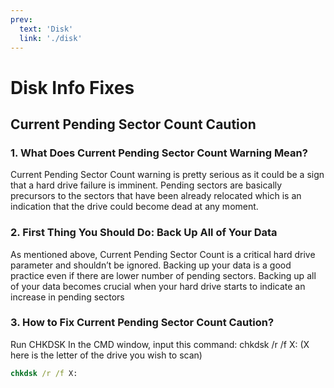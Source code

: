 ```yaml
---
prev:
  text: 'Disk'
  link: './disk'
---
```

# Disk Info Fixes

## Current Pending Sector Count Caution

### 1. What Does Current Pending Sector Count Warning Mean?
Current Pending Sector Count warning is pretty serious as it could be a sign that a hard drive failure is imminent. Pending sectors are basically precursors to the sectors that have been already relocated which is an indication that the drive could become dead at any moment.

### 2. First Thing You Should Do: Back Up All of Your Data
As mentioned above, Current Pending Sector Count is a critical hard drive parameter and shouldn’t be ignored. Backing up your data is a good practice even if there are lower number of pending sectors. Backing up all of your data becomes crucial when your hard drive starts to indicate an increase in pending sectors

### 3. How to Fix Current Pending Sector Count Caution?
Run CHKDSK
In the CMD window, input this command: chkdsk /r /f X: (X here is the letter of the drive you wish to scan)
```cmd
chkdsk /r /f X:
```
